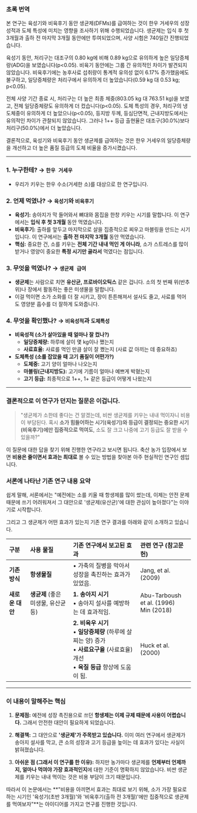 ### 초록 번역

본 연구는 육성기와 비육후기 동안 생균제(DFMs)를 급여하는 것이 한우 거세우의 성장 성적과 도체 특성에 미치는 영향을 조사하기 위해 수행되었습니다. 생균제는 입식 후 첫 3개월과 출하 전 마지막 3개월 동안에만 투여되었으며, 사양 시험은 740일간 진행되었습니다.

육성기 동안, 처리구는 대조구의 0.80 kg에 비해 0.89 kg으로 유의하게 높은 일당증체량(ADG)을 보였습니다(p<0.05). 비육기 동안에는 그룹 간 유의적인 차이가 발견되지 않았습니다. 비육후기에는 농후사료 섭취량이 통계적 유의성 없이 6.17% 증가했음에도 불구하고, 일당증체량은 처리구에서 유의하게 더 높았습니다(0.59 kg 대 0.53 kg; p<0.05).

전체 사양 기간 종료 시, 처리구는 더 높은 최종 체중(803.05 kg 대 763.51 kg)을 보였고, 전체 일당증체량도 유의하게 더 컸습니다(p<0.05). 도체 특성의 경우, 처리구의 냉도체중이 유의하게 더 높았으나(p<0.05), 등지방 두께, 등심단면적, 근내지방도에서는 유의적인 차이가 관찰되지 않았습니다. 그러나 1++ 등급 출현율은 대조구(30.0%)보다 처리구(50.0%)에서 더 높았습니다.

결론적으로, 육성기와 비육후기 동안 생균제를 급여하는 것은 한우 거세우의 일당증체량을 개선하고 더 높은 품질 등급의 도체 비율을 증가시켰습니다.

---

### 1. **누구한테? → `한우 거세우`**
*   우리가 키우는 한우 수소(거세한 소)를 대상으로 한 연구입니다.

### 2. **언제 먹였나? → `육성기`와 `비육후기`**
*   **육성기:** 송아지가 막 들어와서 뼈대와 몸집을 한창 키우는 시기를 말합니다. 이 연구에서는 **입식 후 첫 3개월** 동안 먹였습니다.
*   **비육후기:** 출하를 앞두고 마지막으로 살을 집중적으로 찌우고 마블링을 만드는 시기입니다. 이 연구에서는 **출하 전 마지막 3개월** 동안 먹였습니다.
*   **핵심:** 중요한 건, 소를 키우는 **전체 기간 내내 먹인 게 아니라**, 소가 스트레스를 많이 받거나 영양이 중요한 **특정 시기만 골라서** 먹였다는 점입니다.

### 3. **무엇을 먹였나? → `생균제 급여`**
*   **생균제**는 사람으로 치면 **유산균, 프로바이오틱스** 같은 겁니다. 소의 첫 번째 위(반추위)나 장에서 활동하는 좋은 미생물을 말합니다.
*   이걸 먹이면 소가 소화를 더 잘 시키고, 장이 튼튼해져서 설사도 줄고, 사료를 먹어도 영양분 흡수를 더 잘하게 도와줍니다.

### 4. **무엇을 확인했나? → `비육성적`과 `도체특성`**

*   **비육성적 (소가 살아있을 때 얼마나 잘 컸나?)**
    *   **일당증체량:** 하루에 살이 몇 kg이나 쪘는지
    *   **사료효율:** 사료를 먹인 만큼 살이 잘 쪘는지 (사료 값 아끼는 데 중요하죠)
*   **도체특성 (소를 잡았을 때 고기 품질이 어떤가?)**
    *   **도체중:** 고기 양이 얼마나 나오는지
    *   **마블링(근내지방도):** 고기에 기름이 얼마나 예쁘게 박혔는지
    *   **고기 등급:** 최종적으로 1++, 1+ 같은 등급이 어떻게 나왔는지

---

### **결론적으로 이 연구가 던지는 질문은 이겁니다.**

> "생균제가 소한테 좋다는 건 알겠는데, 비싼 생균제를 키우는 내내 먹이자니 비용이 부담된다. 혹시 **소가 힘들어하는 시기(육성기)와 등급이 결정되는 중요한 시기(비육후기)에만 집중적으로 먹여도**, 소도 잘 크고 나중에 고기 등급도 잘 받을 수 있을까?"

이 질문에 대한 답을 찾기 위해 진행한 연구라고 보시면 됩니다. 축산 농가 입장에서 보면 **비용은 줄이면서 효과는 최대로** 볼 수 있는 방법을 찾아본 아주 현실적인 연구인 셈입니다.


### **서론에 나타난 기존 연구 내용 요약**

쉽게 말해, 서론에서는 "예전에는 소를 키울 때 항생제를 많이 썼는데, 이제는 안전 문제 때문에 쓰기 어려워져서 그 대안으로 '생균제(유산균)'에 대한 관심이 높아졌다"는 이야기로 시작합니다.

그리고 그 생균제가 어떤 효과가 있는지 기존 연구 결과를 아래와 같이 소개하고 있습니다.

| 구분 | 사용 물질 | 기존 연구에서 보고된 효과 | 관련 연구 (참고문헌) |
| :--- | :--- | :--- | :--- |
| **기존 방식** | **항생물질** | • 가축의 질병을 막아서 성장을 촉진하는 효과가 있었음. | Jang, et al. (2009) |
| **새로운 대안** | **생균제** (좋은 미생물, 유산균 등) | **1. 송아지 시기**<br> • 송아지 설사를 예방하는 데 효과적임. | Abu-Tarboush et al. (1996)<br>Min (2018) |
| | | **2. 비육우 시기**<br> • **일당증체량** (하루에 살찌는 양) 증가<br> • **사료요구율** (사료효율) 개선<br> • **육질 등급** 향상에 도움이 됨. | Huck et al. (2000) |

---

### **이 내용이 말해주는 핵심**

1.  **문제점:** 예전에 성장 촉진용으로 쓰던 **항생제는 이제 규제 때문에 사용이 어렵습니다.** 그래서 안전한 대안이 필요하게 되었습니다.

2.  **해결책:** 그 대안으로 **'생균제'가 주목받고 있습니다.** 이미 여러 연구에서 생균제가 송아지 설사를 막고, 큰 소의 성장과 고기 등급을 높이는 데 효과가 있다는 사실이 밝혀졌습니다.

3.  **아쉬운 점 (그래서 이 연구를 한 이유):** 하지만 농가마다 생균제를 **언제부터 언제까지, 얼마나 먹여야 가장 효과적인지**에 대한 기준이 명확하지 않았습니다. 비싼 생균제를 키우는 내내 먹이는 것은 비용 부담이 크기 때문입니다.

따라서 이 논문에서는 **"비용을 아끼면서 효과는 최대로 보기 위해, 소가 가장 필요로 하는 시기인 '육성기(초반 3개월)'와 '비육후기(출하 전 3개월)'에만 집중적으로 생균제를 먹여보자"**는 아이디어를 가지고 연구를 진행한 것입니다.


